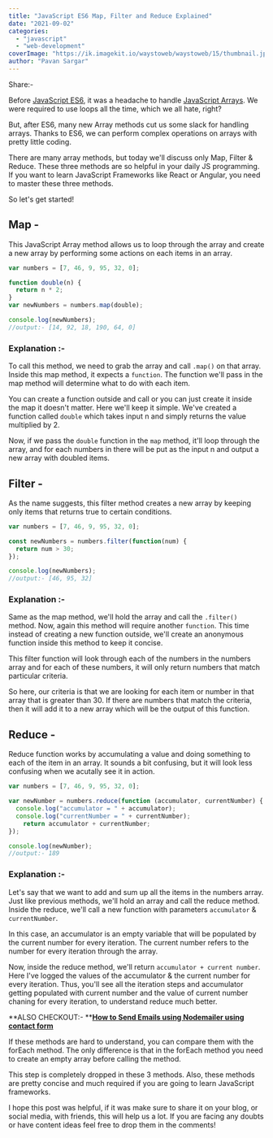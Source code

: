 ```yaml
---
title: "JavaScript ES6 Map, Filter and Reduce Explained"
date: "2021-09-02"
categories: 
  - "javascript"
  - "web-development"
coverImage: "https://ik.imagekit.io/waystoweb/waystoweb/15/thumbnail.jpg?updatedAt=1682356600665"
author: "Pavan Sargar"
---
```


Share:-

Before [JavaScript ES6](https://www.google.com/url?sa=t&rct=j&q=&esrc=s&source=web&cd=&cad=rja&uact=8&ved=2ahUKEwjLpoSC5-DyAhWTbX0KHZFbDCQQFnoECAIQAQ&url=https%3A%2F%2Fwww.w3schools.com%2Fjs%2Fjs_es6.asp&usg=AOvVaw3hnSsGmu56cR37jgPBX8tB), it was a headache to handle [JavaScript Arrays](https://www.google.com/url?sa=t&rct=j&q=&esrc=s&source=web&cd=&cad=rja&uact=8&ved=2ahUKEwiH9ZGR5-DyAhWWfH0KHSWqDvIQFnoECAYQAQ&url=https%3A%2F%2Fdeveloper.mozilla.org%2Fen-US%2Fdocs%2FWeb%2FJavaScript%2FReference%2FGlobal_Objects%2FArray&usg=AOvVaw2IwucwJwhWZgT62WjziJNv). We were required to use loops all the time, which we all hate, right?

  
But, after ES6, many new Array methods cut us some slack for handling arrays. Thanks to ES6, we can perform complex operations on arrays with pretty little coding.

  
There are many array methods, but today we'll discuss only Map, Filter & Reduce. These three methods are so helpful in your daily JS programming. If you want to learn JavaScript Frameworks like React or Angular, you need to master these three methods.

  
So let's get started!

## Map -

This JavaScript Array method allows us to loop through the array and create a new array by performing some actions on each items in an array.

```javascript
var numbers = [7, 46, 9, 95, 32, 0];

function double(n) {
  return n * 2;
}
var newNumbers = numbers.map(double);

console.log(newNumbers);
//output:- [14, 92, 18, 190, 64, 0]
```

### Explanation :-

To call this method, we need to grab the array and call `.map()` on that array. Inside this map method, it expects a `function`. The function we'll pass in the map method will determine what to do with each item.

You can create a function outside and call or you can just create it inside the map it doesn't matter. Here we'll keep it simple. We've created a function called `double` which takes input n and simply returns the value multiplied by 2.

Now, if we pass the `double` function in the `map` method, it'll loop through the array, and for each numbers in there will be put as the input n and output a new array with doubled items.

## Filter -

As the name suggests, this filter method creates a new array by keeping only items that returns true to certain conditions.

```javascript
var numbers = [7, 46, 9, 95, 32, 0];

const newNumbers = numbers.filter(function(num) {
  return num > 30;
});

console.log(newNumbers);
//output:- [46, 95, 32]
```

### Explanation :-

Same as the map method, we'll hold the array and call the `.filter()` method. Now, again this method will require another `function`. This time instead of creating a new function outside, we'll create an anonymous function inside this method to keep it concise.

This filter function will look through each of the numbers in the numbers array and for each of these numbers, it will only return numbers that match particular criteria.

So here, our criteria is that we are looking for each item or number in that array that is greater than 30. If there are numbers that match the criteria, then it will add it to a new array which will be the output of this function.

## Reduce -

Reduce function works by accumulating a value and doing something to each of the item in an array. It sounds a bit confusing, but it will look less confusing when we acutally see it in action.

```javascript
var numbers = [7, 46, 9, 95, 32, 0];

var newNumber = numbers.reduce(function (accumulator, currentNumber) {
  console.log("accumulator = " + accumulator);
  console.log("currentNumber = " + currentNumber);
    return accumulator + currentNumber;
});

console.log(newNumber);
//output:- 189
```

### Explanation :-

Let's say that we want to add and sum up all the items in the numbers array. Just like previous methods, we'll hold an array and call the reduce method. Inside the reduce, we'll call a new function with parameters `accumulator` & `currentNumber`.

In this case, an accumulator is an empty variable that will be populated by the current number for every iteration. The current number refers to the number for every iteration through the array.

Now, inside the reduce method, we'll return `accumulator + current number`. Here I've logged the values of the accumulator & the current number for every iteration. Thus, you'll see all the iteration steps and accumulator getting populated with current number and the value of current number chaning for every iteration, to understand reduce much better.

**ALSO CHECKOUT:- 
**[**How to Send Emails using Nodemailer using contact form**](https://waystoweb.com/contact-form-using-nodemailer/ "Fully Functional Contact Form Using Nodemailer")

If these methods are hard to understand, you can compare them with the forEach method. The only difference is that in the forEach method you need to create an empty array before calling the method.

This step is completely dropped in these 3 methods. Also, these methods are pretty concise and much required if you are going to learn JavaScript frameworks.

I hope this post was helpful, if it was make sure to share it on your blog, or social media, with friends, this will help us a lot. If you are facing any doubts or have content ideas feel free to drop them in the comments!